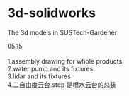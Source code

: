 # 3d-solidworks
The 3d models in SUSTech-Gardener

05.15 <br>   
1.assembly drawing for whole products <br>
2.water pump and its fixtures <br>
3.lidar and its fixtures <br>
4.二自由度云台.step 是喷水云台的总装
        
